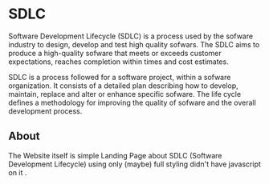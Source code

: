 # SDLC

Software Development Lifecycle (SDLC) is a process used by the sofware industry to design, develop and test high quality sofwars.
The SDLC aims to produce a high-quality sofware that meets or exceeds customer expectations, reaches completion within times and cost estimates.

SDLC is a process followed for a software project, within a sofware organization. It consists of a detailed plan describing how to develop, maintain, replace and alter or enhance specific sofware. The life cycle defines a methodology for improving the quality of sofware and the overall development process.

## About
The Website itself is simple Landing Page about SDLC (Software Development Lifecycle) using only (maybe) full styling didn't have javascript on it .
